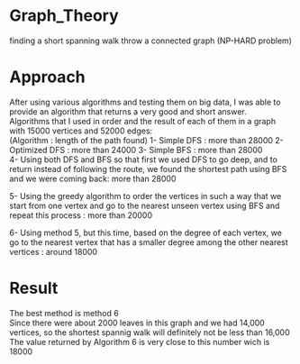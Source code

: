 # Graph_Theory
finding a short spanning walk throw a connected graph (NP-HARD problem)

# Approach
After using various algorithms and testing them on big data, I was able to provide an algorithm that returns a very good and short answer.  
Algorithms that I used in order and the result of each of them in a graph with 15000 vertices and 52000 edges:  
(Algorithm : length of the path found)
1- Simple DFS : more than 28000 
2- Optimized DFS  : more than 24000 
3- Simple BFS : more than 28000  
4- Using both DFS and BFS so that first we used DFS to go deep, and to return instead of following the route, we found the shortest path using BFS and we were coming back: more than 28000  

5- Using the greedy algorithm to order the vertices in such a way that we start from one vertex and go to the nearest unseen vertex using BFS and repeat this process : more than 20000  

6- Using method 5, but this time, based on the degree of each vertex, we go to the nearest vertex that has a smaller degree among the other nearest vertices : around 18000  

# Result
The best method is method 6  
Since there were about 2000 leaves in this graph and we had 14,000 vertices, so the shortest spannig walk will definitely not be less than 16,000
The value returned by Algorithm 6 is very close to this number wich is 18000  
